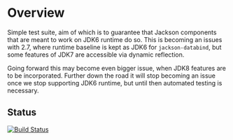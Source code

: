 # Overview

Simple test suite, aim of which is to guarantee that Jackson components that are meant to work on JDK6 runtime
do so. This is becoming an issues with 2.7, where runtime baseline is kept as JDK6 for `jackson-databind`,
but some features of JDK7 are accessible via dynamic reflection.

Going forward this may become even bigger issue, when JDK8 features are to be incorporated.
Further down the road it will stop becoming an issue once we stop supporting JDK6 runtime, but until then
automated testing is necessary.

## Status

[![Build Status](https://travis-ci.org/FasterXML/jackson-jdk6-compat-test.svg)](https://travis-ci.org/FasterXML/jackson-jdk6-compat-test)

